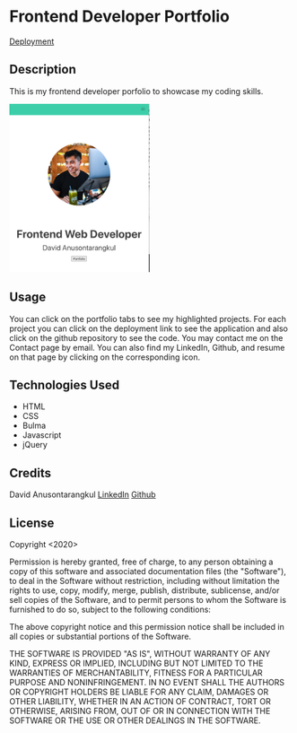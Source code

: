 # Frontend Developer Portfolio

[Deployment](https://anusontarangkul.github.io/frontend-portfolio/)

## Description

This is my frontend developer porfolio to showcase my coding skills.

<img src="./assets/screenshot/readme-screenshot.png" height="300px">

## Usage

You can click on the portfolio tabs to see my highlighted projects. For each project you can click on the deployment link to see the application and also click on the github repository to see the code. You may contact me on the Contact page by email. You can also find my LinkedIn, Github, and resume on that page by clicking on the corresponding icon.

## Technologies Used
* HTML
* CSS
* Bulma
* Javascript
* jQuery

## Credits
David Anusontarangkul
[LinkedIn](https://www.linkedin.com/in/anusontarangkul/)
[Github](https://github.com/anusontarangkul)


## License
Copyright <2020> <David Anusontarangkul>

Permission is hereby granted, free of charge, to any person obtaining a copy of this software and associated documentation files (the "Software"), to deal in the Software without restriction, including without limitation the rights to use, copy, modify, merge, publish, distribute, sublicense, and/or sell copies of the Software, and to permit persons to whom the Software is furnished to do so, subject to the following conditions:

The above copyright notice and this permission notice shall be included in all copies or substantial portions of the Software.

THE SOFTWARE IS PROVIDED "AS IS", WITHOUT WARRANTY OF ANY KIND, EXPRESS OR IMPLIED, INCLUDING BUT NOT LIMITED TO THE WARRANTIES OF MERCHANTABILITY, FITNESS FOR A PARTICULAR PURPOSE AND NONINFRINGEMENT. IN NO EVENT SHALL THE AUTHORS OR COPYRIGHT HOLDERS BE LIABLE FOR ANY CLAIM, DAMAGES OR OTHER LIABILITY, WHETHER IN AN ACTION OF CONTRACT, TORT OR OTHERWISE, ARISING FROM, OUT OF OR IN CONNECTION WITH THE SOFTWARE OR THE USE OR OTHER DEALINGS IN THE SOFTWARE.